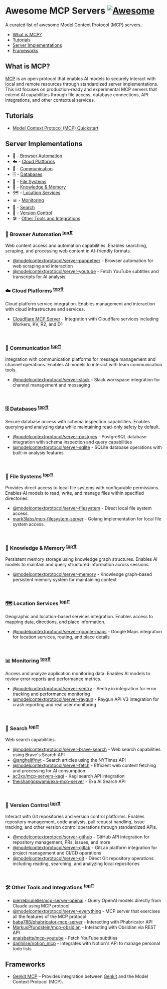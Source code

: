 # Awesome MCP Servers [![Awesome](https://awesome.re/badge.svg)](https://awesome.re)

A curated list of awesome Model Context Protocol (MCP) servers.

* [What is MCP?](#what-is-mcp)
* [Tutorials](#tutorials)
* [Server Implementations](#server-implementations)
* [Frameworks](#frameworks)

## What is MCP?

[MCP](https://modelcontextprotocol.io/) is an open protocol that enables AI models to securely interact with local and remote resources through standardized server implementations. This list focuses on production-ready and experimental MCP servers that extend AI capabilities through file access, database connections, API integrations, and other contextual services.

## Tutorials

* [Model Context Protocol (MCP) Quickstart](https://glama.ai/blog/2024-11-25-model-context-protocol-quickstart)

## Server Implementations

* 📂 - [Browser Automation](#browser-automation)
* ☁️ - [Cloud Platforms](#cloud-platforms)
* 💬 - [Communication](#communication)
* 🗄️ - [Databases](#databases)
* 📂 - [File Systems](#file-systems)
* 🧠 - [Knowledge & Memory](#knowledge--memory)
* 🗺️ - [Location Services](#location-services)
* 📊 - [Monitoring](#monitoring)
* 🔎 - [Search](#search)
* 🔄 - [Version Control](#version-control)
* 🛠️ - [Other Tools and Integrations](#other-tools-and-integrations)

### 📂 <a name="browser-automation"></a>Browser Automation <sup>[top⇈](#server-implementations)</sup>

Web content access and automation capabilities. Enables searching, scraping, and processing web content in AI-friendly formats.

- [@modelcontextprotocol/server-puppeteer](https://github.com/modelcontextprotocol/servers/tree/main/src/puppeteer) - Browser automation for web scraping and interaction
- [@modelcontextprotocol/server-youtube](https://github.com/kimtaeyoon83/mcp-server-youtube-transcript) - Fetch YouTube subtitles and transcripts for AI analysis


### ☁️ <a name="cloud-platforms"></a>Cloud Platforms <sup>[top⇈](#server-implementations)</sup>

Cloud platform service integration. Enables management and interaction with cloud infrastructure and services.

- [Cloudflare MCP Server](https://github.com/cloudflare/mcp-server-cloudflare) - Integration with Cloudflare services including Workers, KV, R2, and D1

<br />

### 💬 <a name="communication"></a>Communication <sup>[top⇈](#server-implementations)</sup>

Integration with communication platforms for message management and channel operations. Enables AI models to interact with team communication tools.

- [@modelcontextprotocol/server-slack](https://github.com/modelcontextprotocol/servers/tree/main/src/slack) - Slack workspace integration for channel management and messaging

<br />

### 🗄️ <a name="databases"></a>Databases <sup>[top⇈](#server-implementations)</sup>

Secure database access with schema inspection capabilities. Enables querying and analyzing data while maintaining read-only safety by default.

- [@modelcontextprotocol/server-postgres](https://github.com/modelcontextprotocol/servers/tree/main/src/postgres) - PostgreSQL database integration with schema inspection and query capabilities
- [@modelcontextprotocol/server-sqlite](https://github.com/modelcontextprotocol/servers/tree/main/src/sqlite) - SQLite database operations with built-in analysis features

<br />

### 📂 <a name="file-systems"></a>File Systems <sup>[top⇈](#server-implementations)</sup>

Provides direct access to local file systems with configurable permissions. Enables AI models to read, write, and manage files within specified directories.

- [@modelcontextprotocol/server-filesystem](https://github.com/modelcontextprotocol/servers/tree/main/src/filesystem) - Direct local file system access.
- [mark3labs/mcp-filesystem-server](https://github.com/mark3labs/mcp-filesystem-server) - Golang implementation for local file system access.

<br />

### 🧠 <a name="knowledge--memory"></a>Knowledge & Memory <sup>[top⇈](#server-implementations)</sup>

Persistent memory storage using knowledge graph structures. Enables AI models to maintain and query structured information across sessions.
- [@modelcontextprotocol/server-memory](https://github.com/modelcontextprotocol/servers/tree/main/src/memory) - Knowledge graph-based persistent memory system for maintaining context

<br />

### 🗺️ <a name="location-services"></a>Location Services <sup>[top⇈](#server-implementations)</sup>

Geographic and location-based services integration. Enables access to mapping data, directions, and place information.

- [@modelcontextprotocol/server-google-maps](https://github.com/modelcontextprotocol/servers/tree/main/src/google-maps) - Google Maps integration for location services, routing, and place details


<br />

### 📊 <a name="monitoring"></a>Monitoring <sup>[top⇈](#server-implementations)</sup>

Access and analyze application monitoring data. Enables AI models to review error reports and performance metrics.

- [@modelcontextprotocol/server-sentry](https://github.com/modelcontextprotocol/servers/tree/main/src/sentry) - Sentry.io integration for error tracking and performance monitoring
- [@modelcontextprotocol/server-raygun](https://github.com/MindscapeHQ/mcp-server-raygun) - Raygun API V3 integration for crash reporting and real user monitoring

<br />

### 🔎 <a name="search"></a>Search <sup>[top⇈](#server-implementations)</sup>

Web search capabilities.

- [@modelcontextprotocol/server-brave-search](https://github.com/modelcontextprotocol/servers/tree/main/src/brave-search) - Web search capabilities using Brave's Search API
- [@angheljf/nyt](https://github.com/angheljf/nyt) - Search articles using the NYTimes API
- [@modelcontextprotocol/server-fetch](https://github.com/modelcontextprotocol/servers/tree/main/src/fetch) - Efficient web content fetching and processing for AI consumption
- [ac3xx/mcp-servers-kagi](https://github.com/ac3xx/mcp-servers-kagi) - Kagi search API integration
- [theishangoswami/exa-mcp-server](https://github.com/theishangoswami/exa-mcp-server) - Exa AI Search API


<br />

### 🔄 <a name="version-control"></a>Version Control <sup>[top⇈](#server-implementations)</sup>

Interact with Git repositories and version control platforms. Enables repository management, code analysis, pull request handling, issue tracking, and other version control operations through standardized APIs.

- [@modelcontextprotocol/server-github](https://github.com/modelcontextprotocol/servers/tree/main/src/github) - GitHub API integration for repository management, PRs, issues, and more
- [@modelcontextprotocol/server-gitlab](https://github.com/modelcontextprotocol/servers/tree/main/src/gitlab) - GitLab platform integration for project management and CI/CD operations
- [@modelcontextprotocol/server-git](https://github.com/modelcontextprotocol/servers/tree/main/src/git) - Direct Git repository operations including reading, searching, and analyzing local repositories

<br />


### 🛠️ <a name="other-tools-and-integrations"></a>Other Tools and Integrations <sup>[top⇈](#server-implementations)</sup>

- [pierrebrunelle/mcp-server-openai](https://github.com/pierrebrunelle/mcp-server-openai) - Query OpenAI models directly from Claude using MCP protocol
- [@modelcontextprotocol/server-everything](https://github.com/modelcontextprotocol/servers/tree/main/src/everything) - MCP server that exercises all the features of the MCP protocol
- [baba786/phabricator-mcp-server](https://github.com/baba786/phabricator-mcp-server) - Interacting with Phabricator API
- [MarkusPfundstein/mcp-obsidian](https://github.com/MarkusPfundstein/mcp-obsidian) - Interacting with Obsidian via REST API
- [anaisbetts/mcp-youtube](https://github.com/anaisbetts/mcp-youtube) - Fetch YouTube subtitles
- [danhilse/notion_mcp](https://github.com/danhilse/notion_mcp) - Integrates with Notion's API to manage personal todo lists

## Frameworks

- [Genkit MCP](https://github.com/firebase/genkit/tree/main/js/plugins/mcp) – Provides integration between [Genkit](https://github.com/firebase/genkit/tree/main) and the Model Context Protocol (MCP).
